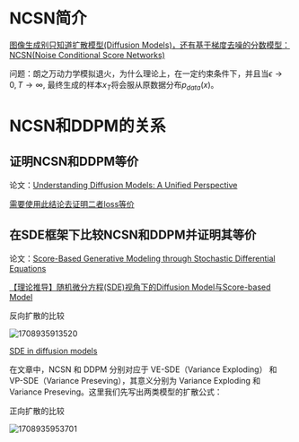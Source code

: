 # NCSN简介

[图像生成别只知道扩散模型(Diffusion Models)，还有基于梯度去噪的分数模型：NCSN(Noise Conditional Score Networks)](https://zhuanlan.zhihu.com/p/597490389)

问题：朗之万动力学模拟退火，为什么理论上，在一定约束条件下，并且当$\epsilon\rightarrow 0, T\rightarrow\infty$, 最终生成的样本$x_T$将会服从原数据分布$p_{data}(x)$。

# NCSN和DDPM的关系

## 证明NCSN和DDPM等价

论文：[Understanding Diffusion Models: A Unified Perspective](https://arxiv.org/abs/2208.11970)

[需要使用此结论去证明二者loss等价](https://www.tandfonline.com/doi/abs/10.1198/jasa.2011.tm11181)

## 在SDE框架下比较NCSN和DDPM并证明其等价

论文：[Score-Based Generative Modeling through Stochastic Differential Equations](https://arxiv.org/abs/2011.13456)

[【理论推导】随机微分方程(SDE)视角下的Diffusion Model与Score-based Model ](https://blog.csdn.net/fnoi2014xtx/article/details/129871986)

反向扩散的比较

![1708935913520](assets/1708935913520.png)

[SDE in diffusion models](https://blog.csdn.net/weixin_44966641/article/details/135541595)

在文章中，NCSN 和 DDPM 分别对应于 VE-SDE（Variance Exploding） 和 VP-SDE（Variance Preseving），其意义分别为 Variance Exploding 和 Variance Preseving。这里我们先写出两类模型的扩散公式：

正向扩散的比较

![1708935953701](assets/1708935953701.png)
